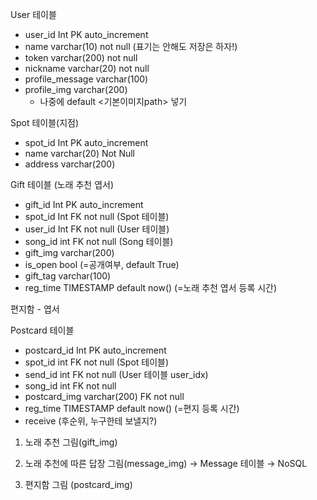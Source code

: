 User 테이블 

- user_id Int PK auto_increment
- name varchar(10) not null (표기는 안해도 저장은 하자!)
- token varchar(200) not null
- nickname varchar(20) not null
- profile_message varchar(100)
- profile_img varchar(200)
    - 나중에 default <기본이미지path> 넣기

Spot 테이블(지점)

- spot_id Int PK auto_increment
- name varchar(20) Not Null
- address varchar(200)

 Gift 테이블 (노래 추천 엽서)

- gift_id Int PK auto_increment
- spot_id Int FK not null             (Spot 테이블)
- user_id Int FK not null             (User 테이블)
- song_id int FK not null             (Song 테이블)
- gift_img varchar(200)
- is_open bool                               (=공개여부, default True)
- gift_tag varchar(100)
- reg_time TIMESTAMP default now()                  (=노래 추천 엽서 등록 시간)

편지함 - 엽서 

Postcard  테이블 

- postcard_id Int PK auto_increment
- spot_id int FK not null                        (Spot 테이블)
- send_id int FK not null                         (User 테이블 user_idx)
- song_id int FK not null
- postcard_img varchar(200) FK not null
- reg_time TIMESTAMP default now()                  (=편지 등록 시간)
- receive                                                  (후순위, 누구한테 보낼지?)

1) 노래 추천 그림(gift_img)

2) 노래 추천에 따른 답장 그림(message_img) → Message 테이블 → NoSQL

3) 편지함 그림 (postcard_img)